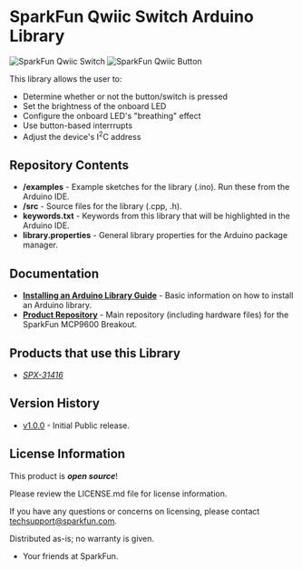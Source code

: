 SparkFun Qwiic Switch Arduino Library <ADD TRAVISCI TAG HERE WHEN REPO BECOMES PUBLIC>
========================================

![SparkFun Qwiic Switch](https://media3.giphy.com/media/QDRJ6IJzFSR1K/giphy.gif?cid=790b76115d3890a136502f784580e010&rid=giphy.gif)
![SparkFun Qwiic Button](https://media0.giphy.com/media/RhrAmVUHxjTQvEPBWi/giphy.gif?cid=790b76115d38873050324a712e8e4c84&rid=giphy.gif)

This library allows the user to:

* Determine whether or not the button/switch is pressed 
* Set the brightness of the onboard LED
* Configure the onboard LED's "breathing" effect
* Use button-based interrrupts
* Adjust the device's I<sup>2</sup>C address


Repository Contents
-------------------

* **/examples** - Example sketches for the library (.ino). Run these from the Arduino IDE. 
* **/src** - Source files for the library (.cpp, .h).
* **keywords.txt** - Keywords from this library that will be highlighted in the Arduino IDE. 
* **library.properties** - General library properties for the Arduino package manager. 

Documentation
--------------

* **[Installing an Arduino Library Guide](https://learn.sparkfun.com/tutorials/installing-an-arduino-library)** - Basic information on how to install an Arduino library.
* **[Product Repository](https://www.youtube.com/watch?v=dQw4w9WgXcQ)** - Main repository (including hardware files) for the SparkFun MCP9600 Breakout.

Products that use this Library 
---------------------------------

* [*SPX-31416*](https://www.youtube.com/watch?v=dQw4w9WgXcQ)

Version History
---------------

* [v1.0.0](https://www.youtube.com/watch?v=dQw4w9WgXcQ) - Initial Public release.

License Information
-------------------

This product is _**open source**_! 

Please review the LICENSE.md file for license information. 

If you have any questions or concerns on licensing, please contact techsupport@sparkfun.com.

Distributed as-is; no warranty is given.

- Your friends at SparkFun.